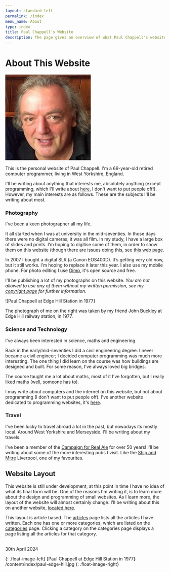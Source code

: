 ```yaml
---
layout: standard-left
permalink: /index
menu_name: About
type: index
title: Paul Chappell's Website
description: The page gives an overview of what Paul Chappell's website/blog is all about.
---
```

# About This Website

![Paul Chappell]

This is the personal website of Paul Chappell. I'm a 69-year-old retired computer programmer, living in West Yorkshire, England. 

I'll be writing about anything that interests me, absolutely anything (except programming, which I'll write about [here](https://jekyllwebsites.retirednotout.uk), I don't want to put people off!). However, my main interests are as follows. These are the subjects I'll be writing about most.

### Photography

I've been a keen photographer all my life.

It all started when I was at university in the mid-seventies. In those days there were no digital cameras, it was all film. In my study, I have a large box of slides and prints. I’m hoping to digitise some of them, in order to show them on this website (though there are issues doing this, see [this web page](/photography/digitising-old-slides-negatives-and-prints).

In 2007 I bought a digital SLR (a Canon EOS400D). It’s getting very old now, but it still works. I'm hoping to replace it later this year. I also use my mobile phone. For photo editing I use [Gimp](https://www.gimp.org/), it's open source and free. 

I'll be publishing a lot of my photographs on this website. *You are not allowed to use any of them without my written permission, see my [copyright page](/copyright) for further information.*

![Paul Chappell at Edge Hill Station in 1977]

The photograph of me on the right was taken by my friend John Buckley at Edge Hill railway station, in 1977.

### Science and Technology

I've always been interested in science, maths and engineering. 

Back in the early/mid-seventies I did a civil engineering degree. I never became a civil engineer; I decided computer programming was much more interesting. The one thing I did learn on the course was how buildings are designed and built. For some reason, I've always loved big bridges.

The course taught me a lot about maths, most of it I've forgotten, but I really liked maths (well, someone has to).

I may write about computers and the internet on this website, but not about programming (I don't want to put people off). I've another website dedicated to programming websites, it's [here](http://jekyllwebsites.retirednotout.uk/).

### Travel

I've been lucky to travel abroad a lot in the past, but nowadays its mostly local. Around West Yorkshire and Merseyside. I'll be writing about my travels.

I've been a member of the [Campaign for Real Ale](https://camra.org.uk/) for over 50 years! I'll be writing about some of the more interesting pubs I visit. Like the [Ship and Mitre](https://theshipandmitre.uk/) Liverpool, one of my favourites.

## Website Layout

This website is still under development, at this point in time I have no idea of what its final form will be. One of the reasons I'm writing it, is to learn more about the design and programming of small websites. As I learn more, the layout of the website will almost certainly change. I'll be writing about this on another website, [located here](http://jekyllwebsites.retirednotout.uk/).

This layout is article based. The [articles](/articles) page lists all the articles I have written. Each one has one or more categories, which are listed on the [categories](/categories) page. Clicking a category on the categories page displays a page listing all the articles for that category.

<br/>
30th April 2024

[Paul Chappell]: /content/index/paul.jpg 
{: .float-image-left}
[Paul Chappell at Edge Hill Station in 1977]: /content/index/paul-edge-hill.jpg 
{: .float-image-right}
